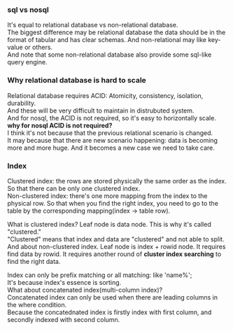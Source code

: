 ### sql vs nosql
It's equal to relational database vs non-relational database.  
The biggest difference may be relational database the data should be in the format of tabular and has clear schemas. And non-relational may like key-value or others.  
And note that some non-relational database also provide some sql-like query engine.

### Why relational database is hard to scale 
Relational database requires ACID: Atomicity, consistency, isolation, durability.  
And these will be very difficult to maintain in distrubuted system.  
And for nosql, the ACID is not required, so it's easy to horizontally scale.  
**why for nosql ACID is not required?**  
I think it's not because that the previous relational scenario is changed.  
It may because that there are new scenario happening: data is becoming more and more huge. And it becomes a new case we need to take care.

### Index
Clustered index: the rows are stored physically the same order as the index. So that there can be only one clustered index.  
Non-clustered index: there's one more mapping from the index to the physical row. So that when you find the right index, you need to go to the table by the corresponding mapping(index -> table row).  

What is clustered index? Leaf node is data node. This is why it's called "clustered."  
"Clustered" means that index and data are "clustered" and not able to split.  
And about non-clustered index. Leaf node is index + rowid node. It requires find data by rowid. It requires another round of **cluster index searching** to find the right data.

Index can only be prefix matching or all matching: like 'name%';  
It's because index's essence is sorting.  
What about concatenated index(multi-column index)?  
Concatenated index can only be used when there are leading columns in the where condition.  
Because the concatednated index is firstly index with first column, and secondly indexed with second column.  


  
